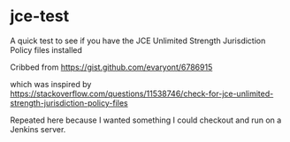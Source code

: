 # jce-test
A quick test to see if you have the JCE Unlimited Strength Jurisdiction Policy files installed

Cribbed from https://gist.github.com/evaryont/6786915

which was inspired by https://stackoverflow.com/questions/11538746/check-for-jce-unlimited-strength-jurisdiction-policy-files

Repeated here because I wanted something I could checkout and run on a Jenkins server.
